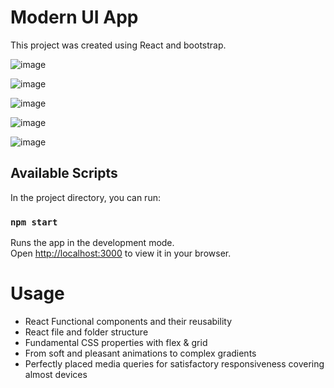 # Modern UI App

This project was created using React and bootstrap.

![image](https://github.com/risakatelynt/modern_ui_react/assets/124533180/c8fcda1a-573a-49dd-a003-4a7e0aa48b77)

![image](https://github.com/risakatelynt/modern_ui_react/assets/124533180/47bd098e-9329-4b50-91fb-455c9dcfeb1f)

![image](https://github.com/risakatelynt/modern_ui_react/assets/124533180/b57c83b1-7f4e-48a6-9bab-bbc71c94f0bb)

![image](https://github.com/risakatelynt/modern_ui_react/assets/124533180/ea9d660b-8853-446c-bdf9-b93cf70b6766)

![image](https://github.com/risakatelynt/modern_ui_react/assets/124533180/7259ac77-0020-46f2-be4d-2c75d9bbe23c)


## Available Scripts

In the project directory, you can run:

### `npm start`

Runs the app in the development mode.\
Open [http://localhost:3000](http://localhost:3000) to view it in your browser.

# Usage
- React Functional components and their reusability
- React file and folder structure
- Fundamental CSS properties with flex & grid
- From soft and pleasant animations to complex gradients
- Perfectly placed media queries for satisfactory responsiveness covering almost devices
